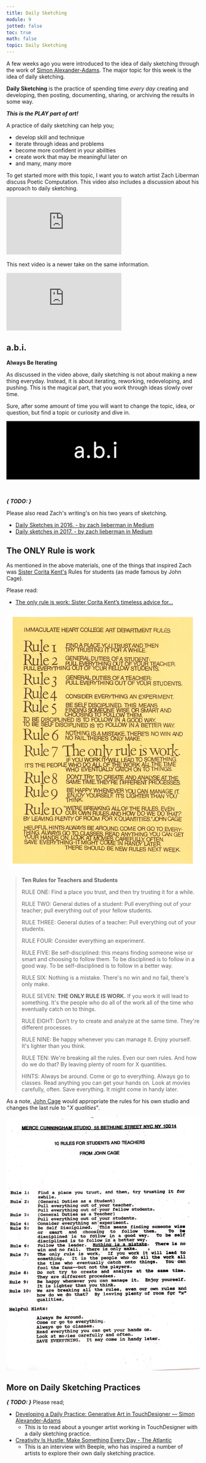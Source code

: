 ```yaml
---
title: Daily Sketching
module: 9
jotted: false
toc: true
math: false
topic: Daily Sketching
---
```


A few weeks ago you were introduced to the idea of daily sketching through the work of [Simon Alexander-Adams](https://www.simonaa.media). The major topic for this week is the idea of daily sketching.

**Daily Sketching** is the practice of spending time _every day_ creating and developing, then posting, documenting, sharing, or archiving the results in some way.

**_This is the PLAY part of art!_**

A practice of daily sketching can help you;

- develop skill and technique
- iterate through ideas and problems
- become more confident in your abilities
- create work that may be meaningful later on
- and many, many more

To get started more with this topic, I want you to watch artist Zach Liberman discuss Poetic Computation. This video also includes a discussion about his approach to daily sketching.

<div class="embed-responsive embed-responsive-16by9"><iframe class="embed-responsive-item" src="https://www.youtube.com/embed/bmztlO9_Wvo" frameborder="0" allow="accelerometer; autoplay; encrypted-media; gyroscope; picture-in-picture" allowfullscreen></iframe></div>

This next video is a newer take on the same information.

<div class="embed-responsive embed-responsive-16by9"><iframe class="embed-responsive-item" src="https://www.youtube.com/embed/mtWI6OFheVs" frameborder="0" allow="accelerometer; autoplay; encrypted-media; gyroscope; picture-in-picture" allowfullscreen></iframe></div>

## a.b.i.

**Always Be Iterating**

As discussed in the video above, daily sketching is not about making a new thing everyday. Instead, it is about iterating, reworking, redeveloping, and pushing. This is the magical part, that you work through ideas slowly over time.

Sure, after some amount of time you will want to change the topic, idea, or question, but find a topic or curiosity and dive in.

![a.b.i.](../imgs/abi.png "a.b.i.")

<br />


**_{ TODO: }_**

Please also read Zach's writing's on his two years of sketching.

- [Daily Sketches in 2016. - by zach lieberman in Medium](https://medium.com/@zachlieberman/daily-sketches-2016-28586d8f008e)
- [Daily sketches in 2017. - by zach lieberman in Medium](https://medium.com/@zachlieberman/daily-sketches-in-2017-1b4234b0615d)


## The ONLY Rule is work

As mentioned in the above materials, one of the things that inspired Zach was [Sister Corita Kent's](https://corita.org/about-corita) Rules for students (as made famous by John Cage).

Please read:

- [The only rule is work: Sister Corita Kent’s timeless advice for…](https://lectureinprogress.com/journal/corita-kent)

![Corita's rules for artists](../imgs/corita_rules_lectureinprogress.jpg "Corita's rules for artists")

> **Ten Rules for Teachers and Students**
>
> RULE ONE: Find a place you trust, and then try trusting it for a while.
>
> RULE TWO: General duties of a student: Pull everything out of your teacher; pull everything out of your fellow students.
>
> RULE THREE: General duties of a teacher: Pull everything out of your students.
>
> RULE FOUR: Consider everything an experiment.
>
> RULE FIVE: Be self-disciplined: this means finding someone wise or smart and choosing to follow them. To be disciplined is to follow in a good way. To be self-disciplined is to follow in a better way.
>
> RULE SIX: Nothing is a mistake. There's no win and no fail, there's only make.
>
> RULE SEVEN: **THE ONLY RULE IS WORK.** If you work it will lead to something. It's the people who do all of the work all of the time who eventually catch on to things.
>
> RULE EIGHT: Don’t try to create and analyze at the same time. They're different processes.
>
> RULE NINE: Be happy whenever you can manage it. Enjoy yourself. It's lighter than you think.
>
> RULE TEN: We're breaking all the rules. Even our own rules. And how do we do that? By leaving plenty of room for X quantities.
>
> HINTS: Always be around. Come or go to everything. Always go to classes. Read anything you can get your hands on. Look at movies carefully, often. Save everything. It might come in handy later.

As a note, [John Cage](https://improvisedlife.com/2018/08/01/10-enduring-rules-creative-life-sister-corita-kent-john-cage/) would appropriate the rules for his own studio and changes the last rule to "_X qualities_".

![John Cage's Rules](../imgs/10-Rules-Sister-Corita-Kent-and-John-Cage.jpg)


## More on Daily Sketching Practices

**_{ TODO: }_** Please read;

- [Developing a Daily Practice: Generative Art in TouchDesigner — Simon Alexander-Adams](https://www.simonaa.media/tutorials/daily-practice)
	- This is to read about a younger artist working in TouchDesigner with a daily sketching practice.
- [Creativity Is Hustle: Make Something Every Day - The Atlantic](https://www.theatlantic.com/video/archive/2011/10/creativity-is-hustle-make-something-every-day/246377/#slide15)
	- This is an interview with Beeple, who has inspired a number of artists to explore their own daily sketching practice. 

